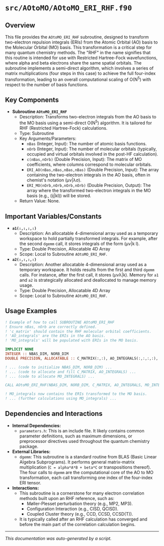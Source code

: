 # `src/AOtoMO/AOtoMO_ERI_RHF.f90`

## Overview

This file provides the `AOtoMO_ERI_RHF` subroutine, designed to transform two-electron repulsion integrals (ERIs) from the Atomic Orbital (AO) basis to the Molecular Orbital (MO) basis. This transformation is a critical step for many quantum chemistry methods. The "RHF" in the name signifies that this routine is intended for use with Restricted Hartree-Fock wavefunctions, where alpha and beta electrons share the same spatial orbitals. The subroutine implements a semi-direct algorithm, which involves a series of matrix multiplications (four steps in this case) to achieve the full four-index transformation, leading to an overall computational scaling of O(N<sup>5</sup>) with respect to the number of basis functions.

## Key Components

*   **Subroutine `AOtoMO_ERI_RHF`**
    *   Description: Transforms two-electron integrals from the AO basis to the MO basis using a semi-direct O(N<sup>5</sup>) algorithm. It is tailored for RHF (Restricted Hartree-Fock) calculations.
    *   Type: Subroutine
    *   Key Arguments/Parameters:
        *   `nBas` (Integer, Input): The number of atomic basis functions.
        *   `nOrb` (Integer, Input): The number of molecular orbitals (typically, occupied and virtual orbitals involved in the post-HF calculation).
        *   `c(nBas,nOrb)` (Double Precision, Input): The matrix of MO coefficients, where columns correspond to molecular orbitals.
        *   `ERI_AO(nBas,nBas,nBas,nBas)` (Double Precision, Input): The array containing the two-electron integrals in the AO basis, often in chemist's notation (μν|λσ).
        *   `ERI_MO(nOrb,nOrb,nOrb,nOrb)` (Double Precision, Output): The array where the transformed two-electron integrals in the MO basis (e.g., (ij|kl)) will be stored.
    *   Return Value: None.

## Important Variables/Constants

*   **`a1(:,:,:,:)`**
    *   Description: An allocatable 4-dimensional array used as a temporary workspace to hold partially transformed integrals. For example, after the second `dgemm` call, it stores integrals of the form (μν|k l).
    *   Type: Double Precision, Allocatable 4D Array
    *   Scope: Local to Subroutine `AOtoMO_ERI_RHF`.
*   **`a2(:,:,:,:)`**
    *   Description: Another allocatable 4-dimensional array used as a temporary workspace. It holds results from the first and third `dgemm` calls. For instance, after the first call, it stores (μνλ|k). Memory for `a1` and `a2` is strategically allocated and deallocated to manage memory usage.
    *   Type: Double Precision, Allocatable 4D Array
    *   Scope: Local to Subroutine `AOtoMO_ERI_RHF`.

## Usage Examples

```fortran
! Example of how to call SUBROUTINE AOtoMO_ERI_RHF
! Ensure nBas, nOrb are correctly defined.
! 'c_matrix' should contain the RHF molecular orbital coefficients.
! 'AO_integrals' are the ERIs in the AO basis.
! 'MO_integrals' will be populated with ERIs in the MO basis.

IMPLICIT NONE
INTEGER :: NBAS_DIM, NORB_DIM
DOUBLE PRECISION, ALLOCATABLE :: C_MATRIX(:,:), AO_INTEGRALS(:,:,:,:), MO_INTEGRALS(:,:,:,:)

! ... (code to initialize NBAS_DIM, NORB_DIM) ...
! ... (code to allocate and fill C_MATRIX, AO_INTEGRALS) ...
! ... (code to allocate MO_INTEGRALS) ...

CALL AOtoMO_ERI_RHF(NBAS_DIM, NORB_DIM, C_MATRIX, AO_INTEGRALS, MO_INTEGRALS)

! MO_integrals now contains the ERIs transformed to the MO basis.
! ... (further calculations using MO_integrals) ...
```

## Dependencies and Interactions

*   **Internal Dependencies:**
    *   `parameters.h`: This is an include file. It likely contains common parameter definitions, such as maximum dimensions, or preprocessor directives used throughout the quantum chemistry package.
*   **External Libraries:**
    *   `dgemm`: This subroutine is a standard routine from BLAS (Basic Linear Algebra Subprograms). It performs general matrix-matrix multiplication (`C = alpha*A*B + beta*C` or transpositions thereof). The four calls to `dgemm` are the computational core of the AO to MO transformation, each call transforming one index of the four-index ERI tensor.
*   **Interactions:**
    *   This subroutine is a cornerstone for many electron correlation methods built upon an RHF reference, such as:
        *   Møller-Plesset perturbation theory (e.g., MP2, MP3).
        *   Configuration Interaction (e.g., CISD, QCISD).
        *   Coupled Cluster theory (e.g., CCD, CCSD, CCSD(T)).
    *   It is typically called after an RHF calculation has converged and before the main part of the correlation calculation begins.

---
*This documentation was auto-generated by a script.*
